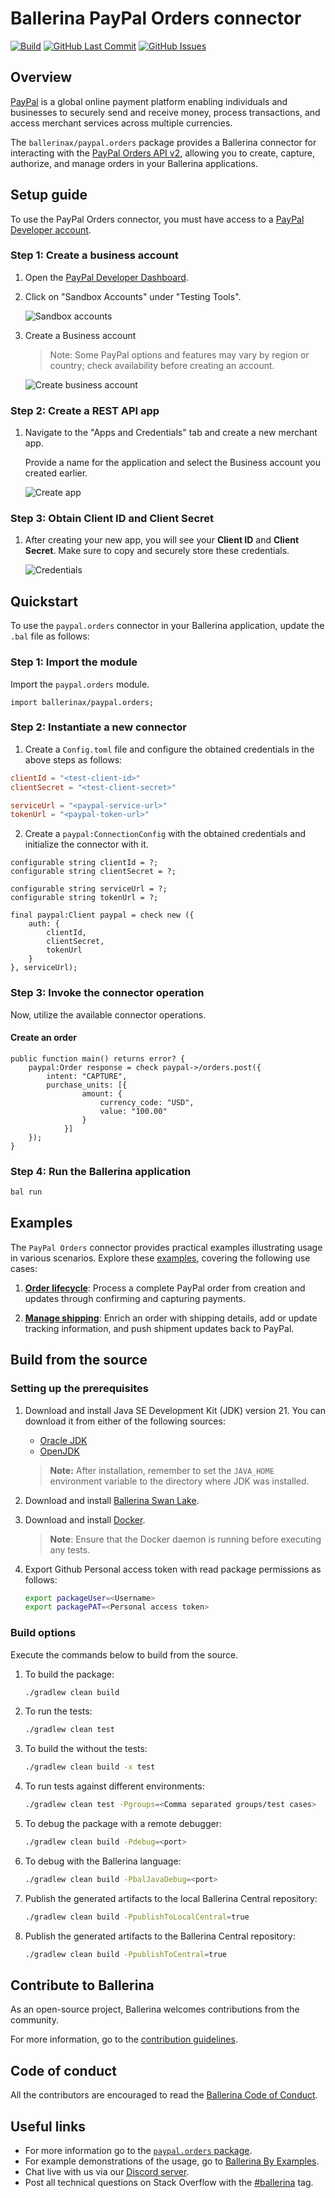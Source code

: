 # Ballerina PayPal Orders connector

[![Build](https://github.com/ballerina-platform/module-ballerinax-paypal.orders/actions/workflows/ci.yml/badge.svg)](https://github.com/ballerina-platform/module-ballerinax-paypal.orders/actions/workflows/ci.yml)
[![GitHub Last Commit](https://img.shields.io/github/last-commit/ballerina-platform/module-ballerinax-paypal.orders.svg)](https://github.com/ballerina-platform/module-ballerinax-paypal.orders/commits/master)
[![GitHub Issues](https://img.shields.io/github/issues/ballerina-platform/ballerina-library/module/paypal.orders.svg?label=Open%20Issues)](https://github.com/ballerina-platform/ballerina-library/labels/module%paypal.orders)

## Overview

[PayPal](https://www.paypal.com/) is a global online payment platform enabling individuals and businesses to securely send and receive money, process transactions, and access merchant services across multiple currencies.

The `ballerinax/paypal.orders` package provides a Ballerina connector for interacting with the [PayPal Orders API v2](https://developer.paypal.com/docs/api/orders/v2/), allowing you to create, capture, authorize, and manage orders in your Ballerina applications.

## Setup guide

To use the PayPal Orders connector, you must have access to a [PayPal Developer account](https://developer.paypal.com/).

### Step 1: Create a business account

1. Open the [PayPal Developer Dashboard](https://developer.paypal.com/dashboard).

2. Click on "Sandbox Accounts" under "Testing Tools".

   ![Sandbox accounts](https://raw.githubusercontent.com/ballerina-platform/module-ballerinax-paypal.orders/main/docs/setup/resources/sandbox-accounts.png)

3. Create a Business account

   > Note: Some PayPal options and features may vary by region or country; check availability before creating an account.

   ![Create business account](https://raw.githubusercontent.com/ballerina-platform/module-ballerinax-paypal.orders/main/docs/setup/resources/create-account.png)

### Step 2: Create a REST API app

1. Navigate to the "Apps and Credentials" tab and create a new merchant app.

   Provide a name for the application and select the Business account you created earlier.

   ![Create app](https://raw.githubusercontent.com/ballerina-platform/module-ballerinax-paypal.orders/main/docs/setup/resources/create-app.png)

### Step 3: Obtain Client ID and Client Secret

1. After creating your new app, you will see your **Client ID** and **Client Secret**. Make sure to copy and securely store these credentials.

   ![Credentials](https://raw.githubusercontent.com/ballerina-platform/module-ballerinax-paypal.orders/main/docs/setup/resources/get-credentials.png)

## Quickstart

To use the `paypal.orders` connector in your Ballerina application, update the `.bal` file as follows:

### Step 1: Import the module

Import the `paypal.orders` module.

```ballerina
import ballerinax/paypal.orders;
```

### Step 2: Instantiate a new connector

1. Create a `Config.toml` file and configure the obtained credentials in the above steps as follows:

```toml
clientId = "<test-client-id>"
clientSecret = "<test-client-secret>"

serviceUrl = "<paypal-service-url>"
tokenUrl = "<paypal-token-url>"
```

2. Create a `paypal:ConnectionConfig` with the obtained credentials and initialize the connector with it.

```ballerina
configurable string clientId = ?;
configurable string clientSecret = ?;

configurable string serviceUrl = ?;
configurable string tokenUrl = ?;
```

```ballerina
final paypal:Client paypal = check new ({
    auth: {
        clientId,
        clientSecret,
        tokenUrl
    }
}, serviceUrl);
```

### Step 3: Invoke the connector operation

Now, utilize the available connector operations.

#### Create an order

```ballerina
public function main() returns error? {
    paypal:Order response = check paypal->/orders.post({
        intent: "CAPTURE",
        purchase_units: [{
                amount: {
                    currency_code: "USD",
                    value: "100.00"
                }
            }]
    });
}
```

### Step 4: Run the Ballerina application

```bash
bal run
```

## Examples

The `PayPal Orders` connector provides practical examples illustrating usage in various scenarios. Explore these [examples](https://github.com/ballerina-platform/module-ballerinax-paypal.orders/tree/main/examples/), covering the following use cases:

1. [**Order lifecycle**](https://github.com/ballerina-platform/module-ballerinax-paypal.orders/tree/main/examples/order-lifecycle): Process a complete PayPal order from creation and updates through confirming and capturing payments.

2. [**Manage shipping**](https://github.com/ballerina-platform/module-ballerinax-paypal.orders/tree/main/examples/manage-shipping): Enrich an order with shipping details, add or update tracking information, and push shipment updates back to PayPal.

## Build from the source

### Setting up the prerequisites

1. Download and install Java SE Development Kit (JDK) version 21. You can download it from either of the following sources:

   - [Oracle JDK](https://www.oracle.com/java/technologies/downloads/)
   - [OpenJDK](https://adoptium.net/)

   > **Note:** After installation, remember to set the `JAVA_HOME` environment variable to the directory where JDK was installed.

2. Download and install [Ballerina Swan Lake](https://ballerina.io/).

3. Download and install [Docker](https://www.docker.com/get-started).

   > **Note**: Ensure that the Docker daemon is running before executing any tests.

4. Export Github Personal access token with read package permissions as follows:

   ```bash
   export packageUser=<Username>
   export packagePAT=<Personal access token>
   ```

### Build options

Execute the commands below to build from the source.

1. To build the package:

   ```bash
   ./gradlew clean build
   ```

2. To run the tests:

   ```bash
   ./gradlew clean test
   ```

3. To build the without the tests:

   ```bash
   ./gradlew clean build -x test
   ```

4. To run tests against different environments:

   ```bash
   ./gradlew clean test -Pgroups=<Comma separated groups/test cases>
   ```

5. To debug the package with a remote debugger:

   ```bash
   ./gradlew clean build -Pdebug=<port>
   ```

6. To debug with the Ballerina language:

   ```bash
   ./gradlew clean build -PbalJavaDebug=<port>
   ```

7. Publish the generated artifacts to the local Ballerina Central repository:

   ```bash
   ./gradlew clean build -PpublishToLocalCentral=true
   ```

8. Publish the generated artifacts to the Ballerina Central repository:

   ```bash
   ./gradlew clean build -PpublishToCentral=true
   ```

## Contribute to Ballerina

As an open-source project, Ballerina welcomes contributions from the community.

For more information, go to the [contribution guidelines](https://github.com/ballerina-platform/ballerina-lang/blob/master/CONTRIBUTING.md).

## Code of conduct

All the contributors are encouraged to read the [Ballerina Code of Conduct](https://ballerina.io/code-of-conduct).

## Useful links

- For more information go to the [`paypal.orders` package](https://central.ballerina.io/ballerinax/paypal.orders/latest).
- For example demonstrations of the usage, go to [Ballerina By Examples](https://ballerina.io/learn/by-example/).
- Chat live with us via our [Discord server](https://discord.gg/ballerinalang).
- Post all technical questions on Stack Overflow with the [#ballerina](https://stackoverflow.com/questions/tagged/ballerina) tag.
